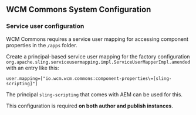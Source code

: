 ## WCM Commons System Configuration

### Service user configuration

WCM Commons requires a service user mapping for accessing component properties in the `/apps` folder.

Create a principal-based service user mapping for the factory configuration `org.apache.sling.serviceusermapping.impl.ServiceUserMapperImpl.amended` with an entry like this:

```
user.mapping=["io.wcm.wcm.commons:component-properties\=[sling-scripting]"]
```

The principal `sling-scripting` that comes with AEM can be used for this.

This configuration is required **on both author and publish instances**.
